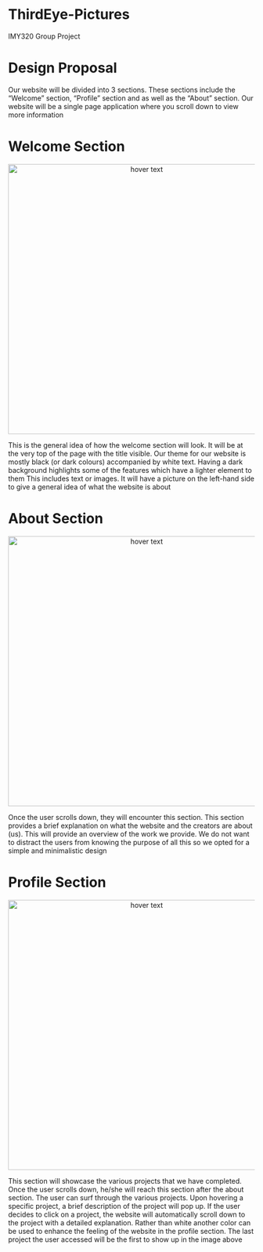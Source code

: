 # ThirdEye-Pictures
IMY320 Group Project
# Design Proposal

Our website will be divided into 3 sections. These sections include the “Welcome” section, “Profile”
section and as well as the “About” section. Our website will be a single page application where you scroll
down to view more information

# Welcome Section

<p align="center">
  <img src="https://user-images.githubusercontent.com/62009623/91618734-79b74000-e98b-11ea-8420-8a99d9e7f887.PNG" width="550" title="hover text">
</p>

This is the general idea of how the welcome section will look. It will be at the very top of the page with
the title visible. Our theme for our website is mostly black (or dark colours) accompanied by white text.
Having a dark background highlights some of the features which have a lighter element to them This
includes text or images. It will have a picture on the left-hand side to give a general idea of what the
website is about

# About Section

<p align="center">
  <img src="https://user-images.githubusercontent.com/62009623/91618899-f6e2b500-e98b-11ea-88d1-df4920ebab4d.PNG" width="550" title="hover text">
</p>

Once the user scrolls down, they will encounter this section. This section provides a brief explanation on
what the website and the creators are about (us). This will provide an overview of the work we provide.
We do not want to distract the users from knowing the purpose of all this so we opted for a simple and
minimalistic design

# Profile Section

<p align="center">
  <img src="https://user-images.githubusercontent.com/62009623/91619199-bafc1f80-e98c-11ea-8358-9db2c3c26831.PNG" width="550" title="hover text">
</p>

This section will showcase the various projects that we have completed. Once the user scrolls down,
he/she will reach this section after the about section. The user can surf through the various projects.
Upon hovering a specific project, a brief description of the project will pop up. If the user decides to click
on a project, the website will automatically scroll down to the project with a detailed explanation.
Rather than white another color can be used to enhance the feeling of the website in the profile section.
The last project the user accessed will be the first to show up in the image above

